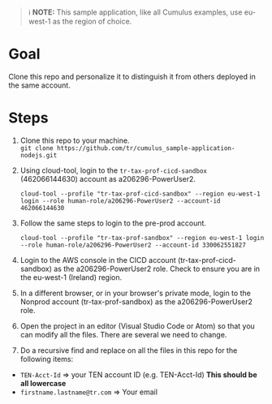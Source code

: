 > :information_source:  **NOTE:**  This sample application, like all Cumulus examples, use eu-west-1 as the region of choice.

# Goal
Clone this repo and personalize it to distinguish it from others deployed in the same account.

# Steps
1. Clone this repo to your machine.  
`git clone https://github.com/tr/cumulus_sample-application-nodejs.git`

1. Using cloud-tool, login to the `tr-tax-prof-cicd-sandbox` (462066144630) account as a206296-PowerUser2.
    ```shell
    cloud-tool --profile "tr-tax-prof-cicd-sandbox" --region eu-west-1 login --role human-role/a206296-PowerUser2 --account-id 462066144630
    ```

1. Follow the same steps to login to the pre-prod account.
    ```shell
    cloud-tool --profile "tr-tax-prof-sandbox" --region eu-west-1 login --role human-role/a206296-PowerUser2 --account-id 330062551827
    ```


1. Login to the AWS console in the CICD account (tr-tax-prof-cicd-sandbox) as the a206296-PowerUser2 role.  Check to ensure you are in the eu-west-1 (Ireland) region.
1. In a different browser, or in your browser's private mode, login to the Nonprod account (tr-tax-prof-sandbox) as the a206296-PowerUser2 role.
1. Open the project in an editor (Visual Studio Code or Atom) so that you can modify all the files.  There are several we need to change.
1. Do a recursive find and replace on all the files in this repo for the following items:
  * `TEN-Acct-Id` => your TEN account ID (e.g. TEN-Acct-Id)  **This should be all lowercase**
  * `firstname.lastname@tr.com` => Your email
